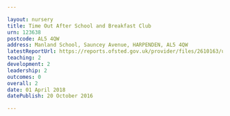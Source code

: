 ```yaml
---

layout: nursery
title: Time Out After School and Breakfast Club
urn: 123638
postcode: AL5 4QW
address: Manland School, Sauncey Avenue, HARPENDEN, AL5 4QW
latestReportUrl: https://reports.ofsted.gov.uk/provider/files/2610163/urn/123638.pdf
teaching: 2
development: 2
leadership: 2
outcomes: 0
overall: 2
date: 01 April 2018 
datePublish: 20 October 2016

---
```

